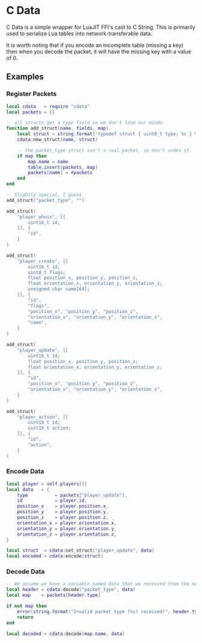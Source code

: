 # C Data

C Data is a simple wrapper for LuaJIT FFI's cast to C String. This is primarily used to serialize Lua tables into network-transferable data.

It is worth noting that if you encode an incomplete table (missing a key) then when you decode the packet, it will have the missing key with a value of 0.


## Examples

### Register Packets

```lua
local cdata   = require "cdata"
local packets = {}

-- all structs get a type field so we don't lose our minds.
function add_struct(name, fields, map)
    local struct = string.format("typedef struct { uint8_t type; %s } %s;", fields, name)
    cdata:new_struct(name, struct)

    -- the packet_type struct isn't a real packet, so don't index it.
    if map then
        map.name = name
        table.insert(packets, map)
        packets[name] = #packets
    end
end

-- Slightly special, I guess.
add_struct("packet_type", "")

add_struct(
    "player_whois", [[
        uint16_t id;
    ]], {
        "id",
    }
)

add_struct(
    "player_create", [[
        uint16_t id;
        uint8_t flags;
        float position_x, position_y, position_z;
        float orientation_x, orientation_y, orientation_z;
        unsigned char name[64];
    ]], {
        "id",
        "flags",
        "position_x", "position_y", "position_z",
        "orientation_x", "orientation_y", "orientation_z",
        "name",
    }
)

add_struct(
    "player_update", [[
        uint16_t id;
        float position_x, position_y, position_z;
        float orientation_x, orientation_y, orientation_z;
    ]], {
        "id",
        "position_x", "position_y", "position_z",
        "orientation_x", "orientation_y", "orientation_z",
    }
)

add_struct(
    "player_action", [[
        uint16_t id;
        uint16_t action;
    ]], {
        "id",
        "action",
    }
)
```


### Encode Data

```lua
local player = self.players[1]
local data   = {
    type          = packets["player_update"],
    id            = player.id,
    position_x    = player.position.x,
    position_y    = player.position.y,
    position_z    = player.position.z,
    orientation_x = player.orientation.x,
    orientation_y = player.orientation.y,
    orientation_z = player.orientation.z,
}

local struct  = cdata:set_struct("player_update", data)
local encoded = cdata:encode(struct)
```


### Decode Data

```lua
-- We assume we have a variable named data that we received from the network
local header = cdata:decode("packet_type", data)
local map    = packets[header.type]

if not map then
    error(string.format("Invalid packet type (%s) received!", header.type))
    return
end

local decoded = cdata:decode(map.name, data)
```
